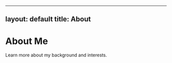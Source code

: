 <!-- filepath: /Users/ezeme.okwudili/Desktop/tarbo.github.io/about.md -->
---
layout: default
title: About
---

# About Me

Learn more about my background and interests.